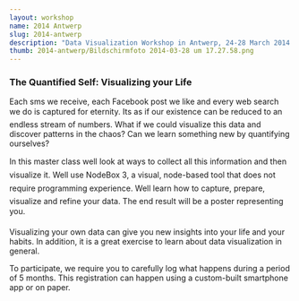 ```yaml
---
layout: workshop
name: 2014 Antwerp
slug: 2014-antwerp
description: "Data Visualization Workshop in Antwerp, 24-28 March 2014."
thumb: 2014-antwerp/Bildschirmfoto 2014-03-28 um 17.27.58.png
---
```

<h3>The Quantified Self: Visualizing your Life</h3>

<p>Each sms we receive, each Facebook post we like and every web search
we do is captured for eternity. Its as if our existence can be reduced to
an endless stream of numbers. What if we could visualize this data and discover patterns in the chaos? Can we learn something new by quantifying ourselves?</p>

<p>In this master class well look at ways to collect all this information and then visualize it. Well use NodeBox 3, a visual, node-based tool that does not require programming experience. Well learn how to capture, prepare, visualize and refine your data. The end result will be a poster representing you.</p>

<p>Visualizing your own data can give you new insights into your life and your habits. In addition, it is a great exercise to learn about data visualization in general.</p>

<p>To participate, we require you to carefully log what happens during a period of 5 months. This registration can happen using a custom-built smartphone app or on paper.</p>
